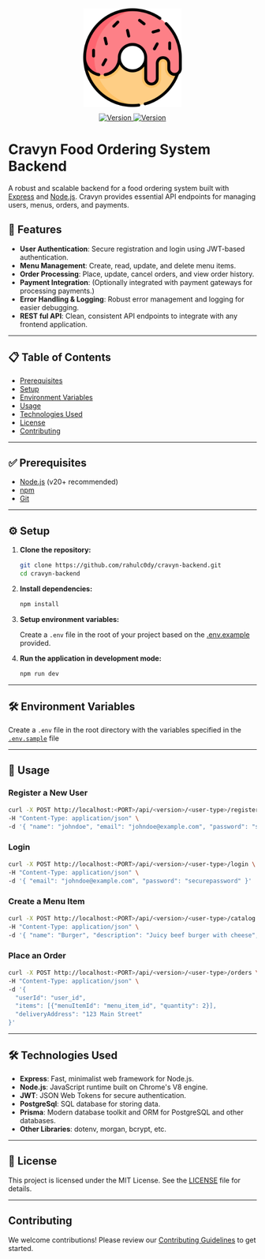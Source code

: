 <div align="center">
  <img src="media/logo.png" alt="Cravyn Food Ordering Logo" style="padding:10px" width="200">
  <br>
  <a href="https://github.com/rahulc0dy/cravyn-backend">
    <img src="https://img.shields.io/badge/2.0.0-teal?label=version" alt="Version">
  </a>
  <a href="https://github.com/rahulc0dy/cravyn-backend">
    <img src="https://img.shields.io/github/package-json/v/rahulc0dy/cravyn-backend" alt="Version">
  </a>
</div>

# Cravyn Food Ordering System Backend

A robust and scalable backend for a food ordering system built with [Express](https://expressjs.com/)
and [Node.js](https://nodejs.org/). Cravyn provides essential API endpoints for managing users, menus, orders, and
payments.

## 🚀 Features

- **User Authentication**: Secure registration and login using JWT-based authentication.
- **Menu Management**: Create, read, update, and delete menu items.
- **Order Processing**: Place, update, cancel orders, and view order history.
- **Payment Integration**: (Optionally integrated with payment gateways for processing payments.)
- **Error Handling & Logging**: Robust error management and logging for easier debugging.
- **REST ful API**: Clean, consistent API endpoints to integrate with any frontend application.

---

## 📋 Table of Contents

- [Prerequisites](#-prerequisites)
- [Setup](#-setup)
- [Environment Variables](#-environment-variables)
- [Usage](#-usage)
- [Technologies Used](#-technologies-used)
- [License](#-license)
- [Contributing](#contributing)

---

## ✅ Prerequisites

- [Node.js](https://nodejs.org/) (v20+ recommended)
- [npm](https://www.npmjs.com/)
- [Git](https://git-scm.com/)

---

## ⚙️ Setup

1. **Clone the repository:**
   ```bash
   git clone https://github.com/rahulc0dy/cravyn-backend.git
   cd cravyn-backend
   ```

2. **Install dependencies:**
   ```bash
   npm install
   ```

3. **Setup environment variables:**

   Create a `.env` file in the root of your project based on the [.env.example](.env.example) provided.

4. **Run the application in development mode:**
   ```bash
   npm run dev
   ```

---

## 🛠️ Environment Variables

Create a `.env` file in the root directory with the variables specified in the [`.env.sample`](.env.sample) file

---

## 📌 Usage

### Register a New User

```bash
curl -X POST http://localhost:<PORT>/api/<version>/<user-type>/register \
-H "Content-Type: application/json" \
-d '{ "name": "johndoe", "email": "johndoe@example.com", "password": "securepassword" }'
```

### Login

```bash
curl -X POST http://localhost:<PORT>/api/<version>/<user-type>/login \
-H "Content-Type: application/json" \
-d '{ "email": "johndoe@example.com", "password": "securepassword" }'
```

### Create a Menu Item

```bash
curl -X POST http://localhost:<PORT>/api/<version>/<user-type>/catalog \
-H "Content-Type: application/json" \
-d '{ "name": "Burger", "description": "Juicy beef burger with cheese", "price": 9.99, "category": "Fast Food" }'
```

### Place an Order

```bash
curl -X POST http://localhost:<PORT>/api/<version>/<user-type>/orders \
-H "Content-Type: application/json" \
-d '{
  "userId": "user_id",
  "items": [{"menuItemId": "menu_item_id", "quantity": 2}],
  "deliveryAddress": "123 Main Street"
}'
```

---

## 🛠️ Technologies Used

- **Express**: Fast, minimalist web framework for Node.js.
- **Node.js**: JavaScript runtime built on Chrome's V8 engine.
- **JWT**: JSON Web Tokens for secure authentication.
- **PostgreSql**: SQL database for storing data.
- **Prisma**: Modern database toolkit and ORM for PostgreSQL and other databases.
- **Other Libraries**: dotenv, morgan, bcrypt, etc.

---

## 📜 License

This project is licensed under the MIT License. See the [LICENSE](LICENSE) file for details.

---

## Contributing

We welcome contributions! Please review our [Contributing Guidelines](CONTRIBUTING.md) to get started.

